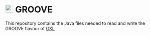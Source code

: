 # <img src="https://github.com/nl-utwente-groove/code/blob/master/G.gif" width="25"> GROOVE

This repository contains the Java files needed to read and write the GROOVE flavour of [GXL](https://en.wikipedia.org/wiki/GXL)
